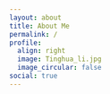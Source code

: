 ```yaml
---
layout: about
title: About Me
permalink: /
profile:
  align: right
  image: Tinghua_li.jpg
  image_circular: false
social: true
---
```


<style>
/* 页面动画和排版样式 */
.fade-in-section {
  opacity: 0;
  transform: translateY(30px);
  transition: opacity 0.8s ease-out, transform 0.8s ease-out;
}
.fade-in-section.visible {
  opacity: 1;
  transform: translateY(0);
}
section.about-section {
  margin-bottom: 3rem;
  padding-right: 1rem;
}
ul {
  margin-top: 0.3rem;
  margin-bottom: 1rem;
  padding-left: 1.2rem;
}
.flex-columns {
  display: flex;
  flex-wrap: wrap;
  gap: 40px;
}
.flex-column {
  flex: 1;
  min-width: 200px;
}
</style>

<!-- 🔹 个人简介模块 -->
<section id="about" class="fade-in-section about-section">
  <header>
    <strong>厉庭华</strong><br>
    Postdoctoral Researcher<br>
    <a href="https://www.tudelft.nl/lr/organisatie/afdelingen/control-and-operations/control-and-simulation">
      C&S, Delft University of Technology (2015-)
    </a>
  </header>

  <div style="height: 1rem;"></div>

  <p>
    PhD in Robotics & Control Engineering (2024)<br>
    <a href="https://www.rug.nl/research/discrete-technology-production-automation/?lang=en">
      DTPA, University of Groningen
    </a><br>
    Advisor:
    <a href="https://www.rug.nl/staff/b.jayawardhana">Prof. Bayu Jayawardhana</a> and
    <a href="https://www.rug.nl/staff/m.cao/">Prof. Ming Cao</a>
  </p>
</section>

<!-- 🔹 研究方向模块 -->
<section id="research" class="fade-in-section about-section">
  <h2>Research Interests</h2>

  <p><strong>Robotics</strong></p>
  <ul>
    <li>Nonholonomic Systems</li>
    <li>Multi-agent Systems</li>
    <li>Wheeled Mobile Robots</li>
    <li>Quadcopters</li>
  </ul>

  <p><strong>Motion Control</strong></p>
  <ul>
    <li>Source seeking</li>
    <li>Flexible Flocking</li>
    <li>Safety Control (Collision/Obstacle avoidance)</li>
    <li>Loss-of-Control</li>
  </ul>

  <p><strong>Practical Applications</strong></p>
  <ul>
    <li>3D-Printed Flexible Piezoresistive Sensors</li>
    <li>Navigation in the cluttered environment</li>
  </ul>

  <p><em>Bridging theoretical control methods with practical robotic implementations</em></p>
</section>

<!-- 🔹 技术技能模块 -->
<section id="skills" class="fade-in-section about-section">
  <h2>Technical Skills</h2>

  <div class="flex-columns">
    <div class="flex-column">
      <p><strong>Software</strong></p>
      <ul>
        <li>C/C++</li>
        <li>Python</li>
        <li>MATLAB</li>
        <li>ROS</li>
        <li>Gazebo</li>
        <li>OpenCV</li>
        <li>SLAM</li>
        <li>Point Cloud Processing</li>
      </ul>
    </div>

    <div class="flex-column">
      <p><strong>Hardware</strong></p>
      <ul>
        <li>STM32 / Arduino</li>
        <li>Sensor Integration (LiDAR, RealSense)</li>
        <li>Mecanum-wheel Robotics Platforms</li>
      </ul>
    </div>
  </div>
</section>

<!-- 🔹 联系方式模块 -->
<section id="contact" class="fade-in-section about-section">
  <h2>Contact</h2>
  <p>Open to collaborations and discussions ↓</p>
</section>

<!-- 🔹 页面动画脚本 -->
<script>
  document.addEventListener("DOMContentLoaded", function () {
    const observer = new IntersectionObserver(entries => {
      entries.forEach(entry => {
        if (entry.isIntersecting) {
          entry.target.classList.add("visible");
        }
      });
    }, {
      threshold: 0.15
    });

    document.querySelectorAll(".fade-in-section").forEach(el => {
      observer.observe(el);
    });
  });
</script>
